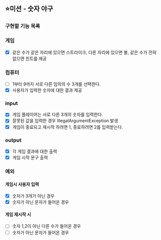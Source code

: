 ## ⭐미션 - 숫자 야구

### 구현할 기능 목록

### 게임

- [X] 같은 수가 같은 자리에 있으면 스트라이크, 다른 자리에 있으면 볼, 같은 수가 전혀 없으면 힌트를 제공

### 컴퓨터

- [ ] 1부터 9까지 서로 다른 임의의 수 3개를 선택한다.
- [X] 사용자가 입력한 숫자에 대한 결과 제공

### input

- [X] 게임 플레이어는 서로 다른 3개의 숫자를 입력한다.
- [X] 잘못된 값을 입력한 경우 IllegalArgumentException 발생
- [X] 게임이 종료되고 재시작 하려면 1, 종료하려면 2를 입력받는다.

### output

- [X] 각 게임 결과에 대한 출력
- [X] 게임 시작 문구 출력

### 예외

#### 게임시 사용자 입력

- [X] 숫자가 3개가 아닌 경우
- [X] 숫자가 아닌 문자가 들어온 경우

#### 게임 재시작 시

- [ ] 숫자 1,2이 아닌 다른 수가 들어온 경우
- [ ] 숫자가 아닌 문자가 들어온 경우